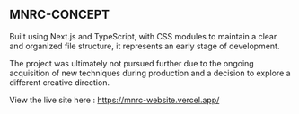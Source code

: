 ## MNRC-CONCEPT

Built using Next.js and TypeScript, with CSS modules to maintain a clear and organized file structure, it represents an early stage of development.

The project was ultimately not pursued further due to the ongoing acquisition of new techniques during production and a decision to explore a different creative direction.

View the live site here : https://mnrc-website.vercel.app/

